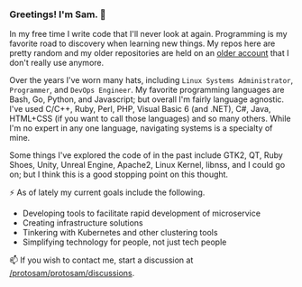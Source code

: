 ### Greetings! I'm Sam. 👋

In my free time I write code that I'll never look at again. Programming is my favorite road to discovery when learning new things. My repos here are pretty random and my older repositories are held on an [older account](https://github.com/igknighted) that I don't really use anymore.

Over the years I've worn many hats, including `Linux Systems Administrator`, `Programmer`, and `DevOps Engineer`. My favorite programming languages are Bash, Go, Python, and Javascript; but overall I'm fairly language agnostic. I've used C/C++, Ruby, Perl, PHP, Visual Basic 6 (and .NET), C#, Java, HTML+CSS (if you want to call those languages) and so many others. While I'm no expert in any one language, navigating systems is a specialty of mine.

Some things I've explored the code of in the past include GTK2, QT, Ruby Shoes, Unity, Unreal Engine, Apache2, Linux Kernel, libnss, and I could go on; but I think this is a good stopping point on this thought.

⚡ As of lately my current goals include the following.
* Developing tools to facilitate rapid development of microservice
* Creating infrastructure solutions
* Tinkering with Kubernetes and other clustering tools
* Simplifying technology for people, not just tech people

📫 If you wish to contact me, start a discussion at [/protosam/protosam/discussions](https://github.com/protosam/protosam/discussions). 

<!--
**protosam/protosam** is a ✨ _special_ ✨ repository because its `README.md` (this file) appears on your GitHub profile.

Here are some ideas to get you started:

- 🔭 I’m currently working on ...
- 🌱 I’m currently learning ...
- 👯 I’m looking to collaborate on ...
- 🤔 I’m looking for help with ...
- 💬 Ask me about ...
- 📫 How to reach me: ...
- 😄 Pronouns: ...
-  ...
-->
